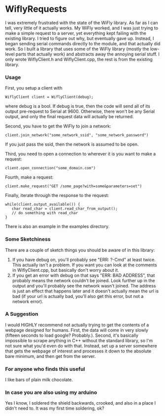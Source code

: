 # WiflyRequests

I was extremely frustrated with the state of the WiFly library. As far as I can tell, very little of it actually works.
My WiFly worked, and I was just trying to make a simple request to a server, yet everything kept failing with the
existing library. I tried to figure out why, but eventually gave up. Instead, I began sending serial commands directly
to the module, and that actually did work. So I built a library that uses some of the WiFly library (mostly the low-level
parts that actually work) and abstracts away the annoying serial stuff. I only wrote WiflyClient.h and WiflyClient.cpp, the rest is from the existing library.


### Usage

First, you setup a client with

```
WiflyClient client = WiflyClient(debug);
```

where debug is a bool. If debug is true, then the code will send all of its output pre-request to Serial at 9600.
Otherwise, there won't be any Serial output, and only the final request data will actually be returned.


Second, you have to get the WiFly to join a network:
```
client.join_network("some_network_ssid", "some_network_password")
```
If you just pass the ssid, then the network is assumed to be open.


Third, you need to open a connection to wherever it is you want to make a request:
```
client.open_connection("some_domain.com")
```

Fourth, make a request:
```
client.make_request("GET /some_page?with=some&parameters=set")
```

Finally, iterate through the response to the request:
```
while(client.output_available()) {
   char read_char = client.read_char_from_output();
   // do something with read_char
}
```
There is also an example in the examples directory.


### Some Sketchiness

There are a couple of sketch things you should be aware of in this library:
1) If you have debug on, you'll probably see "ERR: ?-Cmd" at least twice. This actually isn't a problem. If you want
you can look at the comments in WiflyClient.cpp, but basically don't worry about it.
2) If you get an error with debug on that says "ERR: BAD ADDRESS", that probably means the network couldn't be joined.
Look further up in the output and you'll probably see the network wasn't joined. The address is just an effect that
happens later and it doesn't actually mean the url is bad (if your url is actually bad, you'll also get this error, but
not a network error).

### A Suggestion
I would HIGHLY recommend not actually trying to get the contents of a webpage designed for humans. First,
the data will come in very slowly (fifteen seconds to load google? Probably.). Second, it's basically impossible to
scrape anything in C++ without the standard library, so I'm not sure what you'd even do with that. Instead, set up a
server somewhere that gets the webpage of interest and processes it down to the absolute bare minimum, and then get from
the server.

### For anyone who finds this useful
I like bars of plain milk chocolate.

### In case you are also using my arduino
Yes I know, I soldered the shield backwards, crooked, and also in a place I didn't need to. It was my first time
soldering, ok?
